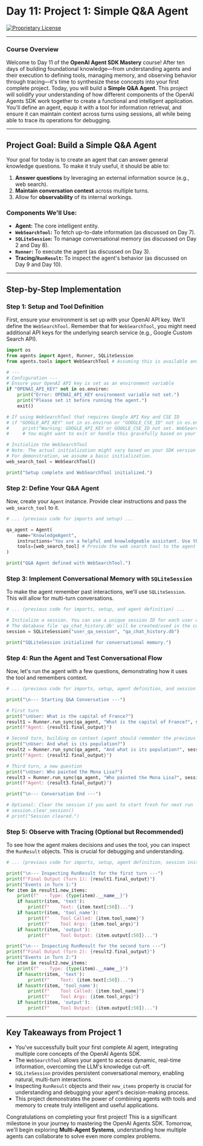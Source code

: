 # Day 11: Project 1: Simple Q&A Agent

[![Proprietary License](https://img.shields.io/badge/license-proprietary-red.svg)](../LICENSE)

---

### **Course Overview**

Welcome to Day 11 of the **OpenAI Agent SDK Mastery** course! After ten days of building foundational knowledge—from understanding agents and their execution to defining tools, managing memory, and observing behavior through tracing—it's time to synthesize these concepts into your first complete project. Today, you will build a **Simple Q&A Agent**. This project will solidify your understanding of how different components of the OpenAI Agents SDK work together to create a functional and intelligent application. You'll define an agent, equip it with a tool for information retrieval, and ensure it can maintain context across turns using sessions, all while being able to trace its operations for debugging.

---

## Project Goal: Build a Simple Q&A Agent

Your goal for today is to create an agent that can answer general knowledge questions. To make it truly useful, it should be able to:

1.  **Answer questions** by leveraging an external information source (e.g., web search).
2.  **Maintain conversation context** across multiple turns.
3.  Allow for **observability** of its internal workings.

### Components We'll Use:

*   **Agent:** The core intelligent entity.
*   **`WebSearchTool`:** To fetch up-to-date information (as discussed on Day 7).
*   **`SQLiteSession`:** To manage conversational memory (as discussed on Day 2 and Day 8).
*   **`Runner`:** To execute the agent (as discussed on Day 3).
*   **Tracing/`RunResult`:** To inspect the agent's behavior (as discussed on Day 9 and Day 10).

---

## Step-by-Step Implementation

### Step 1: Setup and Tool Definition

First, ensure your environment is set up with your OpenAI API key. We'll define the `WebSearchTool`. Remember that for `WebSearchTool`, you might need additional API keys for the underlying search service (e.g., Google Custom Search API).

```python
import os
from agents import Agent, Runner, SQLiteSession
from agents.tools import WebSearchTool # Assuming this is available and configured

# ---
# Configuration ---
# Ensure your OpenAI API key is set as an environment variable
if "OPENAI_API_KEY" not in os.environ:
    print("Error: OPENAI_API_KEY environment variable not set.")
    print("Please set it before running the agent.")
    exit()

# If using WebSearchTool that requires Google API Key and CSE ID
# if "GOOGLE_API_KEY" not in os.environ or "GOOGLE_CSE_ID" not in os.environ:
#     print("Warning: GOOGLE_API_KEY or GOOGLE_CSE_ID not set. WebSearchTool might not function.")
#     # You might want to exit or handle this gracefully based on your needs

# Initialize the WebSearchTool
# Note: The actual initialization might vary based on your SDK version and search backend.
# For demonstration, we assume a basic initialization.
web_search_tool = WebSearchTool()

print("Setup complete and WebSearchTool initialized.")
```

### Step 2: Define Your Q&A Agent

Now, create your `Agent` instance. Provide clear instructions and pass the `web_search_tool` to it.

```python
# ... (previous code for imports and setup) ...

qa_agent = Agent(
    name="KnowledgeAgent",
    instructions="You are a helpful and knowledgeable assistant. Use the web search tool to find answers to questions. If you cannot find an answer, politely state that you don't know.",
    tools=[web_search_tool] # Provide the web search tool to the agent
)

print("Q&A Agent defined with WebSearchTool.")
```

### Step 3: Implement Conversational Memory with `SQLiteSession`

To make the agent remember past interactions, we'll use `SQLiteSession`. This will allow for multi-turn conversations.

```python
# ... (previous code for imports, setup, and agent definition) ...

# Initialize a session. You can use a unique session ID for each user or conversation.
# The database file 'qa_chat_history.db' will be created/used in the current directory.
session = SQLiteSession("user_qa_session", "qa_chat_history.db")

print("SQLiteSession initialized for conversational memory.")
```

### Step 4: Run the Agent and Test Conversational Flow

Now, let's run the agent with a few questions, demonstrating how it uses the tool and remembers context.

```python
# ... (previous code for imports, setup, agent definition, and session initialization) ...

print("\n--- Starting Q&A Conversation ---")

# First turn
print("\nUser: What is the capital of France?")
result1 = Runner.run_sync(qa_agent, "What is the capital of France?", session=session)
print(f"Agent: {result1.final_output}")

# Second turn, building on context (agent should remember the previous topic)
print("\nUser: And what is its population?")
result2 = Runner.run_sync(qa_agent, "And what is its population?", session=session)
print(f"Agent: {result2.final_output}")

# Third turn, a new question
print("\nUser: Who painted the Mona Lisa?")
result3 = Runner.run_sync(qa_agent, "Who painted the Mona Lisa?", session=session)
print(f"Agent: {result3.final_output}")

print("\n--- Conversation End ---")

# Optional: Clear the session if you want to start fresh for next run
# session.clear_session()
# print("Session cleared.")
```

### Step 5: Observe with Tracing (Optional but Recommended)

To see how the agent makes decisions and uses the tool, you can inspect the `RunResult` objects. This is crucial for debugging and understanding.

```python
# ... (previous code for imports, setup, agent definition, session initialization, and conversation) ...

print("\n--- Inspecting RunResult for the first turn ---")
print(f"Final Output (Turn 1): {result1.final_output}")
print("Events in Turn 1:")
for item in result1.new_items:
    print(f"  - Type: {type(item).__name__}")
    if hasattr(item, 'text'):
        print(f"    Text: {item.text[:50]}...")
    if hasattr(item, 'tool_name'):
        print(f"    Tool Called: {item.tool_name}")
        print(f"    Tool Args: {item.tool_args}")
    if hasattr(item, 'output'):
        print(f"    Tool Output: {item.output[:50]}...")

print("\n--- Inspecting RunResult for the second turn ---")
print(f"Final Output (Turn 2): {result2.final_output}")
print("Events in Turn 2:")
for item in result2.new_items:
    print(f"  - Type: {type(item).__name__}")
    if hasattr(item, 'text'):
        print(f"    Text: {item.text[:50]}...")
    if hasattr(item, 'tool_name'):
        print(f"    Tool Called: {item.tool_name}")
        print(f"    Tool Args: {item.tool_args}")
    if hasattr(item, 'output'):
        print(f"    Tool Output: {item.output[:50]}...")

```

---

## Key Takeaways from Project 1

*   You've successfully built your first complete AI agent, integrating multiple core concepts of the OpenAI Agents SDK.
*   The `WebSearchTool` allows your agent to access dynamic, real-time information, overcoming the LLM's knowledge cut-off.
*   `SQLiteSession` provides persistent conversational memory, enabling natural, multi-turn interactions.
*   Inspecting `RunResult` objects and their `new_items` property is crucial for understanding and debugging your agent's decision-making process.
*   This project demonstrates the power of combining agents with tools and memory to create truly intelligent and useful applications.

Congratulations on completing your first project! This is a significant milestone in your journey to mastering the OpenAI Agents SDK. Tomorrow, we'll begin exploring **Multi-Agent Systems**, understanding how multiple agents can collaborate to solve even more complex problems.